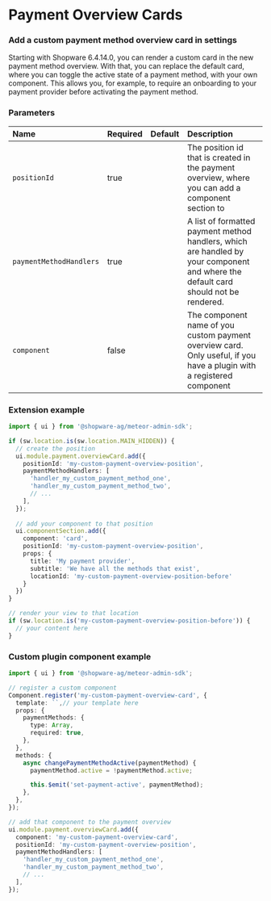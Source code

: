 # Payment Overview Cards

### Add a custom payment method overview card in settings

Starting with Shopware 6.4.14.0, you can render a custom card in the new payment method overview.
With that, you can replace the default card, where you can toggle the active state of a payment method, with your own component.
This allows you, for example, to require an onboarding to your payment provider before activating the payment method.

### Parameters
| Name                    | Required | Default        | Description                                                                                                                         |
|:------------------------|:---------| :------------- |:------------------------------------------------------------------------------------------------------------------------------------|
| `positionId`            | true     |                | The position id that is created in the payment overview, where you can add a component section to                                   |
| `paymentMethodHandlers` | true     |                | A list of formatted payment method handlers, which are handled by your component and where the default card should not be rendered. |
| `component`             | false    |                | The component name of you custom payment overview card. Only useful, if you have a plugin with a registered component               |

### Extension example
```ts
import { ui } from '@shopware-ag/meteor-admin-sdk';

if (sw.location.is(sw.location.MAIN_HIDDEN)) {
  // create the position
  ui.module.payment.overviewCard.add({
    positionId: 'my-custom-payment-overview-position',
    paymentMethodHandlers: [
      'handler_my_custom_payment_method_one',
      'handler_my_custom_payment_method_two', 
      // ...
    ],
  });
    
  // add your component to that position
  ui.componentSection.add({
    component: 'card',
    positionId: 'my-custom-payment-overview-position',
    props: {
      title: 'My payment provider',
      subtitle: 'We have all the methods that exist',
      locationId: 'my-custom-payment-overview-position-before'
    }
  })
}

// render your view to that location
if (sw.location.is('my-custom-payment-overview-position-before')) {
  // your content here
}
```

### Custom plugin component example
```ts
import { ui } from '@shopware-ag/meteor-admin-sdk';

// register a custom component
Component.register('my-custom-payment-overview-card', {
  template: ``,// your template here
  props: {
    paymentMethods: {
      type: Array,
      required: true,
    },
  },
  methods: {
    async changePaymentMethodActive(paymentMethod) {
      paymentMethod.active = !paymentMethod.active;

      this.$emit('set-payment-active', paymentMethod);
    },
  },
});

// add that component to the payment overview
ui.module.payment.overviewCard.add({
  component: 'my-custom-payment-overview-card',
  positionId: 'my-custom-payment-overview-position',
  paymentMethodHandlers: [
    'handler_my_custom_payment_method_one',
    'handler_my_custom_payment_method_two',
    // ...
  ],
});
```
